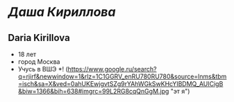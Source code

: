 # *Даша Кириллова*
## Daria Kirillova
* 18 лет
* город Москва
* Учусь в ВШЭ
*! (https://www.google.ru/search?q=rjirf&newwindow=1&rlz=1C1GGRV_enRU780RU780&source=lnms&tbm=isch&sa=X&ved=0ahUKEwjgvtSZg9rYAhWGkSwKHcYIBDMQ_AUICigB&biw=1366&bih=638#imgrc=99L2RG8cqQnGgM.jpg "эт я")


